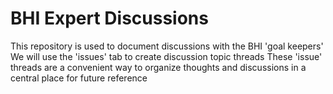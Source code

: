 # BHI Expert Discussions

This repository is used to document discussions with the BHI 'goal keepers'
We will use the 'issues' tab to create discussion topic threads
These 'issue' threads are a convenient way to organize thoughts and discussions in a central place for future reference
